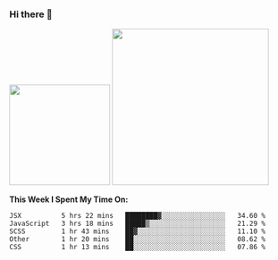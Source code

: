 ### Hi there 👋

<!--
**nestor22/nestor22** is a ✨ _special_ ✨ repository because its `README.md` (this file) appears on your GitHub profile.

Here are some ideas to get you started:

- 🔭 I’m currently working on ...
- 🌱 I’m currently learning ...
- 👯 I’m looking to collaborate on ...
- 🤔 I’m looking for help with ...
- 💬 Ask me about ...
- 📫 How to reach me: ...
- 😄 Pronouns: ...
- ⚡ Fun fact: ...
-->


<img height="180em" src="https://github-readme-stats.vercel.app/api?username=nestor22&show_icons=true&hide_border=true&&count_private=true&include_all_commits=true&theme=radical" />
<img height="280em" src="https://github-readme-stats.vercel.app/api/top-langs/?username=nestor22&layout=compact)](https://github.com/nestor22/github-readme-stats&theme=radical"  />



**This Week I Spent My Time On:**
<!--START_SECTION:waka-->
```text
JSX          5 hrs 22 mins   ████████▓░░░░░░░░░░░░░░░░   34.60 % 
JavaScript   3 hrs 18 mins   █████▒░░░░░░░░░░░░░░░░░░░   21.29 % 
SCSS         1 hr 43 mins    ██▓░░░░░░░░░░░░░░░░░░░░░░   11.10 % 
Other        1 hr 20 mins    ██░░░░░░░░░░░░░░░░░░░░░░░   08.62 % 
CSS          1 hr 13 mins    ██░░░░░░░░░░░░░░░░░░░░░░░   07.86 % 
```
<!--END_SECTION:waka-->


